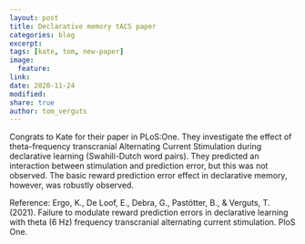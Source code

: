 ```yaml
---
layout: post
title: Declarative memory tACS paper
categories: blog
excerpt: 
tags: [kate, tom, new-paper]
image:
  feature:
link:
date: 2020-11-24
modified:
share: true
author: tom_verguts
---
```



Congrats to Kate for their paper in PLoS:One. They investigate the effect of theta-frequency transcranial Alternating Current Stimulation during declarative learning (Swahili-Dutch word pairs). They predicted an interaction between stimulation and prediction error, but this was not observed. The basic reward prediction error effect in declarative memory, however, was robustly observed.


Reference:
Ergo, K., De Loof, E., Debra, G., Pastötter, B., & Verguts, T. (2021). Failure to modulate reward prediction errors in declarative learning with theta (6 Hz) frequency transcranial alternating current stimulation. PloS One.
